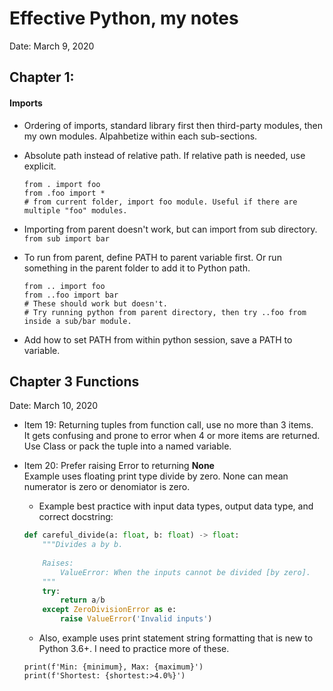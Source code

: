 # Effective Python, my notes 

Date: March 9, 2020 


## Chapter 1:  

#### Imports  
 * Ordering of imports, standard library first then third-party modules, then my own modules. 
   Alpahbetize within each sub-sections.  
 * Absolute path instead of relative path.  If relative path is needed, use explicit.  
   ```
   from . import foo  
   from .foo import *  
   # from current folder, import foo module. Useful if there are multiple "foo" modules.  
   ```
   
 * Importing from parent doesn't work, but can import from sub directory.  
   ```from sub import bar ```
   
 * To run from parent, define PATH to parent variable first. Or run something in the parent folder to add it to Python path.   
   ```
   from .. import foo  
   from ..foo import bar  
   # These should work but doesn't.  
   # Try running python from parent directory, then try ..foo from inside a sub/bar module.  
   ``` 
   
 * Add how to set PATH from within python session, save a PATH to variable.    
 
## Chapter 3 Functions  
   
Date: March 10, 2020  

 * Item 19: Returning tuples from function call, use no more than 3 items.  
   It gets confusing and prone to error when 4 or more items are returned.  
   Use Class or pack the tuple into a named variable.  
   
 * Item 20: Prefer raising Error to returning **None**    
   Example uses floating print type divide by zero. None can mean numerator is zero or denomiator is zero.  
   - Example best practice with input data types, output data type, and correct docstring:  
   ``` python  
   def careful_divide(a: float, b: float) -> float:
       """Divides a by b. 
       
       Raises:
           ValueError: When the inputs cannot be divided [by zero]. 
       """
       try:
           return a/b
       except ZeroDivisionError as e:
           raise ValueError('Invalid inputs')
   ```
   
    - Also, example uses print statement string formatting that is new to Python 3.6+.  I need to practice more of these.  
    ```
    print(f'Min: {minimum}, Max: {maximum}')
    print(f'Shortest: {shortest:>4.0%}')
    
    ```
